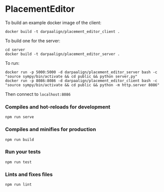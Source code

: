 # PlacementEditor

To build an example docker image of the client:
```
docker build -t darpaalign/placement_editor_client .
```

To build one for the server:
```
cd server
docker build -t darpaalign/placement_editor_server .
```

To run:
```
docker run -p 5000:5000 -d darpaalign/placement_editor_server bash -c "source sympy/bin/activate && cd public && python server.py"
docker run -p 8086:8086 -d darpaalign/placement_editor_client bash -c "source sympy/bin/activate && cd public && python -m http.server 8086"
```
Then connect to `localhost:8086`


### Compiles and hot-reloads for development
```
npm run serve
```

### Compiles and minifies for production
```
npm run build
```

### Run your tests
```
npm run test
```

### Lints and fixes files
```
npm run lint
```
